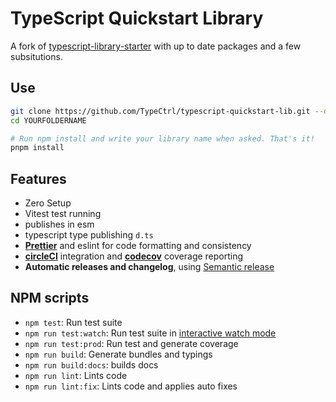 # TypeScript Quickstart Library

A fork of [typescript-library-starter](https://github.com/alexjoverm/typescript-library-starter) with up to date packages and a few subsitutions.

## Use

```sh
git clone https://github.com/TypeCtrl/typescript-quickstart-lib.git --depth=1 YOURFOLDERNAME
cd YOURFOLDERNAME

# Run npm install and write your library name when asked. That's it!
pnpm install
```

## Features

- Zero Setup
- Vitest test running
- publishes in esm
- typescript type publishing `d.ts`
- **[Prettier](https://github.com/prettier/prettier)** and eslint for code formatting and consistency
- **[circleCI](https://circleci.com)** integration and **[codecov](https://codecov.io)** coverage reporting
- **Automatic releases and changelog**, using [Semantic release](https://github.com/semantic-release/semantic-release)

## NPM scripts

- `npm test`: Run test suite
- `npm run test:watch`: Run test suite in [interactive watch mode](http://facebook.github.io/jest/docs/cli.html#watch)
- `npm run test:prod`: Run test and generate coverage
- `npm run build`: Generate bundles and typings
- `npm run build:docs`: builds docs
- `npm run lint`: Lints code
- `npm run lint:fix`: Lints code and applies auto fixes
